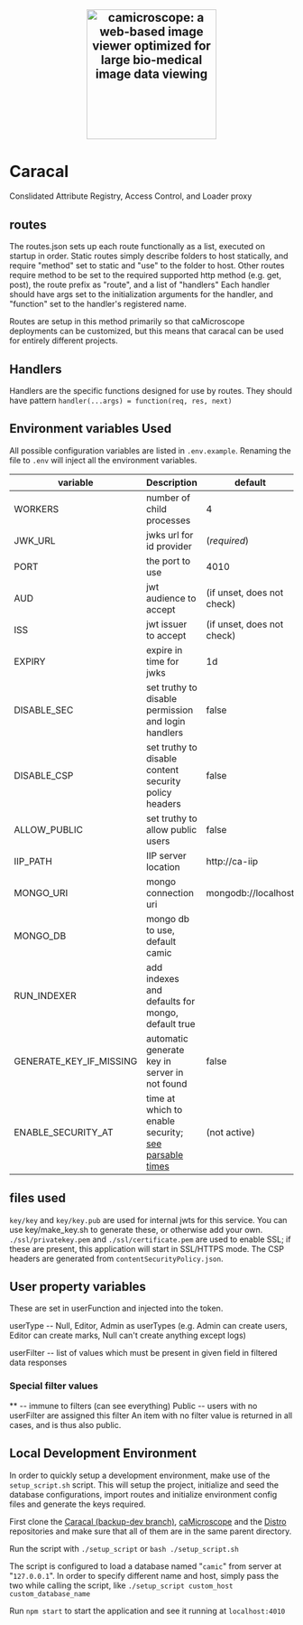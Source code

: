 <h2 align="center">
  <a href="http://camicroscope.org/"><img src="https://avatars2.githubusercontent.com/u/12075069?s=400&v=4" style="background-color:rgba(0,0,0,0);" height=230 alt="camicroscope: a web-based image viewer optimized for large bio-medical image data viewing"></a>
</h2>

# Caracal

Conslidated Attribute Registry, Access Control, and Loader proxy

## routes
The routes.json sets up each route functionally as a list, executed on startup in order.
Static routes simply describe folders to host statically, and require "method" set to static and "use" to the folder to host.
Other routes require method to be set to the required supported http method (e.g. get, post), the route prefix as "route", and a list of "handlers"
Each handler should have args set to the initialization arguments for the handler, and "function" set to the handler's registered name.

Routes are setup in this method primarily so that caMicroscope deployments can be customized, but this means that caracal can be used for entirely different projects.

## Handlers
Handlers are the specific functions designed for use by routes. They should have pattern `handler(...args) = function(req, res, next)`

## Environment variables Used
All possible configuration variables are listed in `.env.example`. Renaming the file to `.env`  will inject all the environment variables.

|variable | Description | default |
|---|---|---|
| WORKERS | number of child processes | 4 |
|JWK_URL | jwks url for id provider | (*required*) |
|PORT | the port to use | 4010 |
|AUD | jwt audience to accept | (if unset, does not check)|
|ISS | jwt issuer to accept |(if unset, does not check)|
|EXPIRY | expire in time for jwks| 1d |
|DISABLE_SEC | set truthy to disable permission and login handlers | false |
|DISABLE_CSP | set truthy to disable content security policy headers | false |
|ALLOW_PUBLIC | set truthy to allow public users | false |
|IIP_PATH | IIP server location | http://ca-iip |
|MONGO_URI | mongo connection uri | mongodb://localhost |
|MONGO_DB | mongo db to use, default camic |
|RUN_INDEXER | add indexes and defaults for mongo, default true |
|GENERATE_KEY_IF_MISSING | automatic generate key in server in not found | false |
|ENABLE_SECURITY_AT| time at which to enable security; [see parsable times](https://developer.mozilla.org/en-US/docs/Web/JavaScript/Reference/Global_Objects/Date/parse)| (not active) |


## files used
`key/key` and `key/key.pub` are used for internal jwts for this service. You can use key/make_key.sh to generate these, or otherwise add your own.
`./ssl/privatekey.pem` and `./ssl/certificate.pem` are used to enable SSL; if these are present, this application will start in SSL/HTTPS mode.
The CSP headers are generated from `contentSecurityPolicy.json`.

## User property variables
These are set in userFunction and injected into the token.

userType -- Null, Editor, Admin as userTypes (e.g. Admin can create users, Editor can create marks, Null can't create anything except logs)

userFilter -- list of values which must be present in given field in filtered data responses

### Special filter values
\*\* -- immune to filters (can see everything)
Public -- users with no userFilter are assigned this filter
An item with no filter value is returned in all cases, and is thus also public.

## Local Development Environment
In order to quickly setup a development environment, make use of the `setup_script.sh` script. This will setup the project, initialize and seed the database configurations, import routes and initialize environment config files and generate the keys required.

First clone the <a href = "https://github.com/camicroscope/Caracal/tree/backup-dev">Caracal (backup-dev branch)</a>, <a href = "https://github.com/camicroscope/caMicroscope">caMicroscope</a> and the <a href = "https://github.com/camicroscope/Distro">Distro</a> repositories and make sure that all of them are in the same parent directory.

Run the script with  `./setup_script` or `bash ./setup_script.sh`

The script is configured to load a database named "`camic`" from server at "`127.0.0.1`". In order to specify different name and host, simply pass the two while calling the script, like `./setup_script custom_host custom_database_name`

Run `npm start` to start the application and see it running at `localhost:4010`
